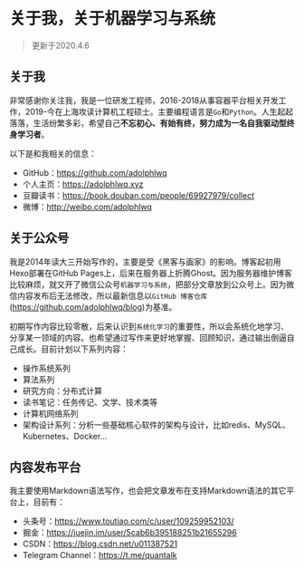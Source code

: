 # 关于我，关于机器学习与系统
>更新于2020.4.6

## 关于我
非常感谢你关注我，我是一位研发工程师，2016-2018从事容器平台相关开发工作，2019-今在上海攻读计算机工程硕士。主要编程语言是`Go`和`Python`。人生起起落落，生活纷繁多彩，希望自己**不忘初心、有始有终，努力成为一名自我驱动型终身学习者**。

以下是和我相关的信息：
- GitHub：https://github.com/adolphlwq
- 个人主页：https://adolphlwq.xyz
- 豆瓣读书：https://book.douban.com/people/69927979/collect
- 微博：http://weibo.com/adolphlwq

## 关于公众号
我是2014年读大三开始写作的，主要是受《黑客与画家》的影响。博客起初用Hexo部署在GitHub Pages上，后来在服务器上折腾Ghost。因为服务器维护博客比较麻烦，就又开了微信公众号`机器学习与系统`，把部分文章放到公众号上。因为微信内容发布后无法修改，所以最新信息以`GitHub 博客仓库`(https://github.com/adolphlwq/blog)为基准。

初期写作内容比较零散，后来认识到`系统化学习`的重要性，所以会系统化地学习、分享某一领域的内容。也希望通过写作来更好地掌握、回顾知识，通过输出倒逼自己成长。目前计划以下系列内容：
- 操作系统系列
- 算法系列
- 研究方向：分布式计算
- 读书笔记：任务传记、文学、技术类等
- 计算机网络系列
- 架构设计系列：分析一些基础核心软件的架构与设计，比如redis、MySQL、Kubernetes、Docker...

## 内容发布平台
我主要使用Markdown语法写作，也会把文章发布在支持Markdown语法的其它平台上，目前有：
- 头条号：https://www.toutiao.com/c/user/109259952103/
- 掘金：https://juejin.im/user/5cab6b395188251b21655296
- CSDN：https://blog.csdn.net/u011387521
- Telegram Channel：https://t.me/quantalk